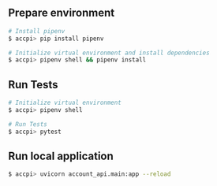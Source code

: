 ## Prepare environment

```sh
# Install pipenv
$ accpi> pip install pipenv

# Initialize virtual environment and install dependencies
$ accpi> pipenv shell && pipenv install
```

## Run Tests

```sh
# Initialize virtual environment
$ accpi> pipenv shell

# Run Tests
$ accpi> pytest
```

## Run local application

```sh
$ accpi> uvicorn account_api.main:app --reload 
````